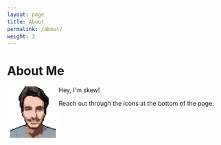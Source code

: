 ```yaml
---
layout: page
title: About
permalink: /about/
weight: 3
---
```


# **About Me**

<img src="../assets/nuno_pixel.png" align="left" alt="skew" width="120"/>

Hey, I'm skew!

Reach out through the icons at the bottom of the page.



